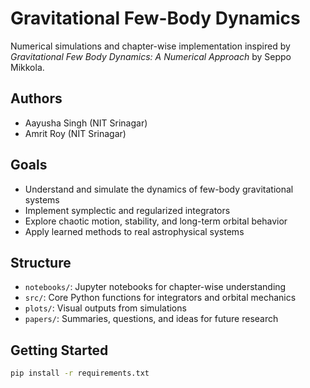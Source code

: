 # Gravitational Few-Body Dynamics
Numerical simulations and chapter-wise implementation inspired by *Gravitational Few Body Dynamics: A Numerical Approach* by Seppo Mikkola.

## Authors
- Aayusha Singh (NIT Srinagar)
- Amrit Roy (NIT Srinagar)

## Goals
- Understand and simulate the dynamics of few-body gravitational systems
- Implement symplectic and regularized integrators
- Explore chaotic motion, stability, and long-term orbital behavior
- Apply learned methods to real astrophysical systems

## Structure
- `notebooks/`: Jupyter notebooks for chapter-wise understanding
- `src/`: Core Python functions for integrators and orbital mechanics
- `plots/`: Visual outputs from simulations
- `papers/`: Summaries, questions, and ideas for future research

## Getting Started
```bash
pip install -r requirements.txt 
```

